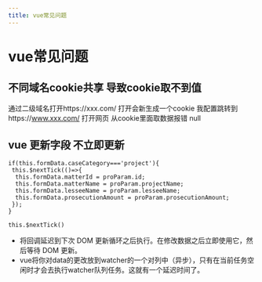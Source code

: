 ```yaml
---
title: vue常见问题
---
```

# vue常见问题
## 不同域名cookie共享 导致cookie取不到值
通过二级域名打开https://xxx.com/ 打开会新生成一个cookie
我配置跳转到https://www.xxx.com/ 打开网页 从cookie里面取数据报错 null

## vue 更新字段 不立即更新
```vue
if(this.formData.caseCategory==='project'){
 this.$nextTick(()=>{
  this.formData.matterId = proParam.id;
  this.formData.matterName = proParam.projectName;
  this.formData.lesseeName = proParam.lesseeName;
  this.formData.prosecutionAmount = proParam.prosecutionAmount;
 });
}
```
`this.$nextTick()`
* 将回调延迟到下次 DOM 更新循环之后执行。在修改数据之后立即使用它，然后等待 DOM 更新。
* vue将你对data的更改放到watcher的一个对列中（异步），只有在当前任务空闲时才会去执行watcher队列任务。这就有一个延迟时间了。
